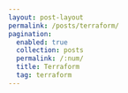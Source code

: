 ```yaml
---
layout: post-layout
permalink: /posts/terraform/
pagination:
  enabled: true
  collection: posts
  permalink: /:num/
  title: Terraform
  tag: terraform
---
```

